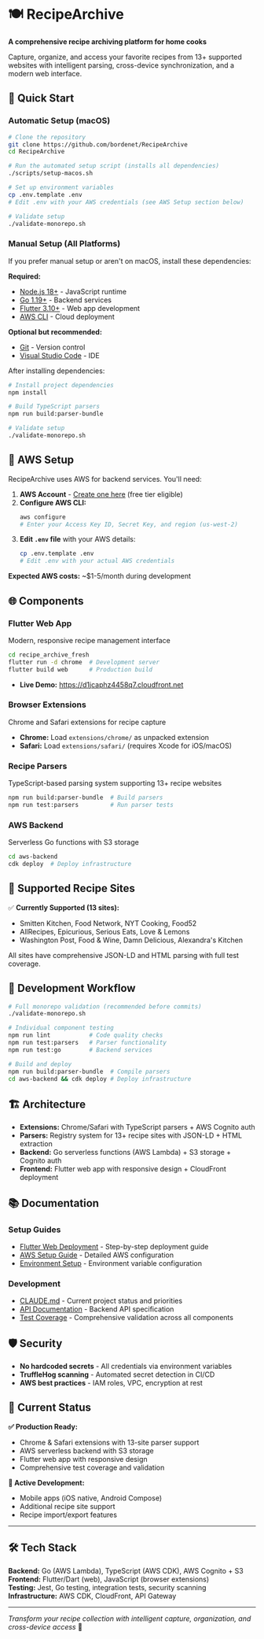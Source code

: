 # 🍽️ RecipeArchive

**A comprehensive recipe archiving platform for home cooks**

Capture, organize, and access your favorite recipes from 13+ supported websites with intelligent parsing, cross-device synchronization, and a modern web interface.

## 🚀 Quick Start

### Automatic Setup (macOS)

```bash
# Clone the repository
git clone https://github.com/bordenet/RecipeArchive
cd RecipeArchive

# Run the automated setup script (installs all dependencies)
./scripts/setup-macos.sh

# Set up environment variables
cp .env.template .env
# Edit .env with your AWS credentials (see AWS Setup section below)

# Validate setup
./validate-monorepo.sh
```

### Manual Setup (All Platforms)

If you prefer manual setup or aren't on macOS, install these dependencies:

**Required:**
- [Node.js 18+](https://nodejs.org/) - JavaScript runtime
- [Go 1.19+](https://golang.org/) - Backend services
- [Flutter 3.10+](https://flutter.dev/) - Web app development
- [AWS CLI](https://aws.amazon.com/cli/) - Cloud deployment

**Optional but recommended:**
- [Git](https://git-scm.com/) - Version control
- [Visual Studio Code](https://code.visualstudio.com/) - IDE

After installing dependencies:
```bash
# Install project dependencies
npm install

# Build TypeScript parsers
npm run build:parser-bundle

# Validate setup
./validate-monorepo.sh
```

## 🔐 AWS Setup

RecipeArchive uses AWS for backend services. You'll need:

1. **AWS Account** - [Create one here](https://aws.amazon.com/) (free tier eligible)
2. **Configure AWS CLI:**
   ```bash
   aws configure
   # Enter your Access Key ID, Secret Key, and region (us-west-2)
   ```
3. **Edit `.env` file** with your AWS details:
   ```bash
   cp .env.template .env
   # Edit .env with your actual AWS credentials
   ```

**Expected AWS costs:** ~$1-5/month during development

## 🌐 Components

### **Flutter Web App**
Modern, responsive recipe management interface
```bash
cd recipe_archive_fresh
flutter run -d chrome  # Development server
flutter build web      # Production build
```
- **Live Demo:** https://d1jcaphz4458q7.cloudfront.net

### **Browser Extensions**
Chrome and Safari extensions for recipe capture
- **Chrome:** Load `extensions/chrome/` as unpacked extension
- **Safari:** Load `extensions/safari/` (requires Xcode for iOS/macOS)

### **Recipe Parsers**
TypeScript-based parsing system supporting 13+ recipe websites
```bash
npm run build:parser-bundle  # Build parsers
npm run test:parsers         # Run parser tests
```

### **AWS Backend**
Serverless Go functions with S3 storage
```bash
cd aws-backend
cdk deploy  # Deploy infrastructure
```

## 🎯 Supported Recipe Sites

✅ **Currently Supported (13 sites):**
- Smitten Kitchen, Food Network, NYT Cooking, Food52
- AllRecipes, Epicurious, Serious Eats, Love & Lemons  
- Washington Post, Food & Wine, Damn Delicious, Alexandra's Kitchen

All sites have comprehensive JSON-LD and HTML parsing with full test coverage.

## 🧪 Development Workflow

```bash
# Full monorepo validation (recommended before commits)
./validate-monorepo.sh

# Individual component testing
npm run lint           # Code quality checks
npm run test:parsers   # Parser functionality
npm run test:go        # Backend services

# Build and deploy
npm run build:parser-bundle  # Compile parsers
cd aws-backend && cdk deploy # Deploy infrastructure
```

## 🏗️ Architecture

- **Extensions:** Chrome/Safari with TypeScript parsers + AWS Cognito auth
- **Parsers:** Registry system for 13+ recipe sites with JSON-LD + HTML extraction
- **Backend:** Go serverless functions (AWS Lambda) + S3 storage + Cognito auth  
- **Frontend:** Flutter web app with responsive design + CloudFront deployment

## 📚 Documentation

### Setup Guides
- [Flutter Web Deployment](docs/flutter-web-deployment.md) - Step-by-step deployment guide
- [AWS Setup Guide](docs/setup/aws-setup.md) - Detailed AWS configuration
- [Environment Setup](docs/setup/ENVIRONMENT_SETUP.md) - Environment variable configuration

### Development
- [CLAUDE.md](CLAUDE.md) - Current project status and priorities
- [API Documentation](docs/api/openapi.yaml) - Backend API specification
- [Test Coverage](#) - Comprehensive validation across all components

## 🛡️ Security

- **No hardcoded secrets** - All credentials via environment variables
- **TruffleHog scanning** - Automated secret detection in CI/CD
- **AWS best practices** - IAM roles, VPC, encryption at rest

## 🚀 Current Status

**✅ Production Ready:**
- Chrome & Safari extensions with 13-site parser support
- AWS serverless backend with S3 storage  
- Flutter web app with responsive design
- Comprehensive test coverage and validation

**🔧 Active Development:**
- Mobile apps (iOS native, Android Compose)
- Additional recipe site support
- Recipe import/export features

---

## 🛠️ Tech Stack

**Backend:** Go (AWS Lambda), TypeScript (AWS CDK), AWS Cognito + S3  
**Frontend:** Flutter/Dart (web), JavaScript (browser extensions)  
**Testing:** Jest, Go testing, integration tests, security scanning  
**Infrastructure:** AWS CDK, CloudFront, API Gateway  

---

*Transform your recipe collection with intelligent capture, organization, and cross-device access* 🍳